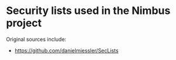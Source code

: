 Security lists used in the Nimbus project
=========================================

Original sources include:

* https://github.com/danielmiessler/SecLists
